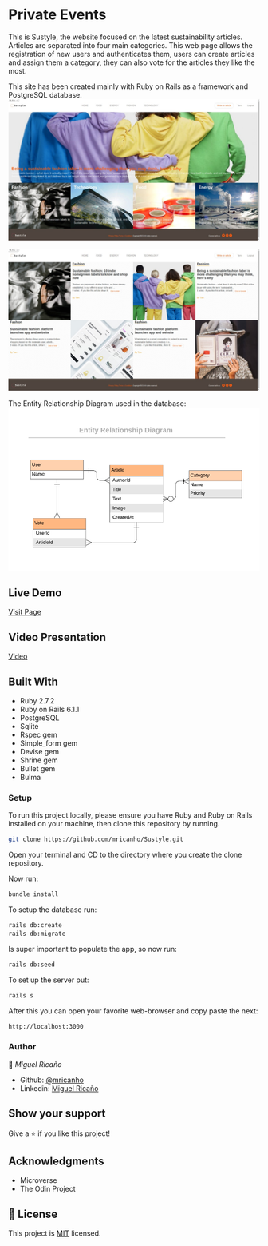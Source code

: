 # Private Events

This is Sustyle, the website focused on the latest sustainability articles. Articles are separated into four main categories. This web page allows the registration of new users and authenticates them, users can create articles and assign them a category, they can also vote for the articles they like the most.

This site has been created mainly with Ruby on Rails as a framework and PostgreSQL database.
![screenshot](./app/assets/images/code.jpeg)

![screenshot](./app/assets/images/code2.jpeg)

The Entity Relationship Diagram used in the database:
![screenshot](./docs/ERD__articles.png)
## Live Demo

<a href="https://murmuring-hamlet-96159.herokuapp.com/">Visit Page</a>

## Video Presentation

<a href="https://www.loom.com/share/19db9ed1023545daa7868b08bbbc96d4">Video</a>

## Built With

- Ruby 2.7.2
- Ruby on Rails 6.1.1
- PostgreSQL
- Sqlite
- Rspec gem
- Simple_form gem
- Devise gem
- Shrine gem
- Bullet gem
- Bulma 

### Setup

To run this project locally, please ensure you have Ruby and Ruby on Rails installed on your machine, then clone this repository by running.

```bash
git clone https://github.com/mricanho/Sustyle.git
```
Open your terminal and CD to the directory where you create the clone repository.

Now run:

```bash
bundle install
```
To setup the database run:

```bash
rails db:create
rails db:migrate
```
Is super important to populate the app, so now run:
```bash
rails db:seed
```
To set up the server put:
```bash
rails s
```
After this you can open your favorite web-browser and copy paste the next:

```bash
http://localhost:3000
```
### Author

👤 *Miguel Ricaño*

- Github: [@mricanho](https://github.com/mricanho)
- Linkedin: [Miguel Ricaño](https://www.linkedin.com/in/mricanho/)

## Show your support

Give a ⭐️ if you like this project!

## Acknowledgments

- Microverse
- The Odin Project

## 📝 License

This project is [MIT](LICENSE) licensed.